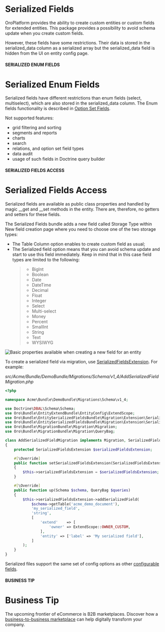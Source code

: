 <a id="book-entities-extended-entities-serialized-fields"></a>

# Serialized Fields

OroPlatform provides the ability to create custom entities or custom fields for extended entities.
This package provides a possibility to avoid schema update when you create custom fields.

However, these fields have some restrictions. Their data is stored in the serialized_data column as a serialized array but the serialized_data field is hidden from the UI on entity config page.

#### SERIALIZED ENUM FIELDS
# Serialized Enum Fields

Serialized fields have different restrictions than enum fields (select, multiselect), which are also stored in the serialized_data column. The Enum fields functionality is described in [Option Set Fields](enums.md#book-entities-extended-entities-enums).

Not supported features:

- grid filtering and sorting
- segments and reports
- charts
- search
- relations, and option set field types
- data audit
- usage of such fields in Doctrine query builder

#### SERIALIZED FIELDS ACCESS
# Serialized Fields Access

Serialized fields are available as public class properties and handled by magic \_\_get and \_\_set methods in the entity. There are, therefore, no getters and setters for these fields.

The Serialized Fields bundle adds a new field called Storage Type within New field creation page where you need to choose one of the two storage types:

- The Table Column option enables to create custom field as usual;
- The Serialized field option means that you can avoid schema update and start to use this field immediately. Keep in mind that in this case field types are limited to the following:
  > - BigInt
  > - Boolean
  > - Date
  > - DateTime
  > - Decimal
  > - Float
  > - Integer
  > - Select
  > - Multi-select
  > - Money
  > - Percent
  > - SmallInt
  > - String
  > - Text
  > - WYSIWYG

![Basic properties available when creating a new field for an entity](user/img/system/entity_management/new_entity_field.png)

To create a serialized field via migration, use <a href="https://github.com/oroinc/OroEntitySerializedFieldsBundle/tree/6.1/Migration/Extension/SerializedFieldsExtension.php" target="_blank">SerializedFieldsExtension</a>. For example:

*src/Acme/Bundle/DemoBundle/Migrations/Schema/v1_4/AddSerializedFieldMigration.php*
```php
<?php

namespace Acme\Bundle\DemoBundle\Migrations\Schema\v1_4;

use Doctrine\DBAL\Schema\Schema;
use Oro\Bundle\EntityExtendBundle\EntityConfig\ExtendScope;
use Oro\Bundle\EntitySerializedFieldsBundle\Migration\Extension\SerializedFieldsExtension;
use Oro\Bundle\EntitySerializedFieldsBundle\Migration\Extension\SerializedFieldsExtensionAwareInterface;
use Oro\Bundle\MigrationBundle\Migration\Migration;
use Oro\Bundle\MigrationBundle\Migration\QueryBag;

class AddSerializedFieldMigration implements Migration, SerializedFieldsExtensionAwareInterface
{
    protected SerializedFieldsExtension $serializedFieldsExtension;

    #[\Override]
    public function setSerializedFieldsExtension(SerializedFieldsExtension $serializedFieldsExtension)
    {
        $this->serializedFieldsExtension = $serializedFieldsExtension;
    }

    #[\Override]
    public function up(Schema $schema, QueryBag $queries)
    {
        $this->serializedFieldsExtension->addSerializedField(
            $schema->getTable('acme_demo_document'),
            'my_serialized_field',
            'string',
            [
                'extend'    => [
                    'owner' => ExtendScope::OWNER_CUSTOM,
                ],
                'entity' => ['label' => 'My serialized field'],
            ]
        );
    }
}
```

Serialized files support the same set of config options as other [configurable fields](../../configuration/annotation/config-field.md#backend-configuration-annotation-config-field).

#### BUSINESS TIP
# Business Tip

The upcoming frontier of eCommerce is B2B marketplaces. Discover how a <a href="https://oroinc.com/oromarketplace/b2b-marketplace/" target="_blank">business-to-business marketplace</a> can help digitally transform your company.

<!-- Frontend -->
